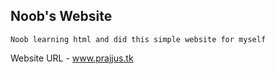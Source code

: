 ## Noob's Website

```Noob learning html and did this simple website for myself```

Website URL - www.prajjus.tk
